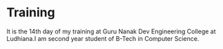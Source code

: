  # Training
It is the 14th day of my training at Guru Nanak Dev Engineering College at Ludhiana.I am second year student of B-Tech in Computer Science.
